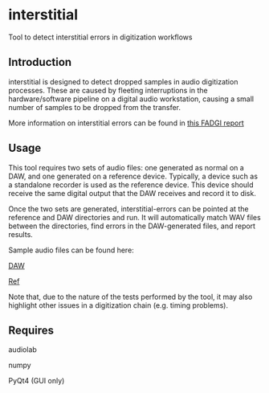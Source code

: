 interstitial
=============

Tool to detect interstitial errors in digitization workflows

Introduction
------------

interstitial is designed to detect dropped samples in audio digitization processes.  These are caused by fleeting interruptions in the hardware/software pipeline on a digital audio workstation, causing a small number of samples to be dropped from the transfer.

More information on interstitial errors can be found in [this FADGI report](http://www.digitizationguidelines.gov/audio-visual/documents/Interstitial_Error_Report_2013-04-08.pdf)

Usage
-----

This tool requires two sets of audio files: one generated as normal on a DAW, and one generated on a reference device.  Typically, a device such as a standalone recorder is used as the reference device.  This device should receive the same digital output that the DAW receives and record it to disk.

Once the two sets are generated, interstitial-errors can be pointed at the reference and DAW directories and run.  It will automatically match WAV files between the directories, find errors in the DAW-generated files, and report results.

Sample audio files can be found here:

[DAW](http://www.avpreserve.com/interstitialerrorsamples/201206081082_DAW.wav)

[Ref](http://www.avpreserve.com/interstitialerrorsamples/201206081082_DDR.wav)

Note that, due to the nature of the tests performed by the tool, it may also highlight other issues in a digitization chain (e.g. timing problems).

Requires
--------

audiolab

numpy

PyQt4 (GUI only)
